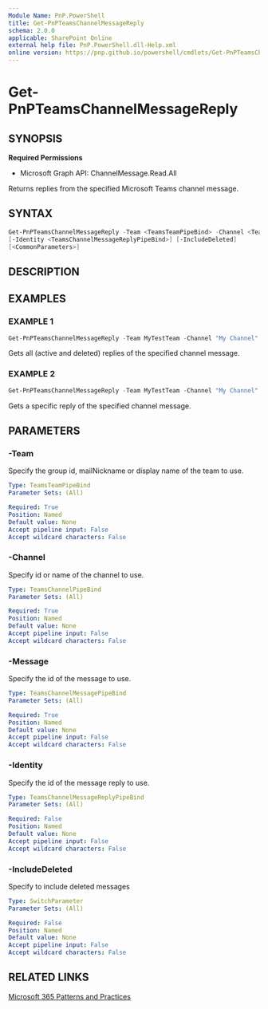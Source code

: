 ```yaml
---
Module Name: PnP.PowerShell
title: Get-PnPTeamsChannelMessageReply
schema: 2.0.0
applicable: SharePoint Online
external help file: PnP.PowerShell.dll-Help.xml
online version: https://pnp.github.io/powershell/cmdlets/Get-PnPTeamsChannelMessageReply.html
---
```

 
# Get-PnPTeamsChannelMessageReply

## SYNOPSIS

**Required Permissions**

  * Microsoft Graph API: ChannelMessage.Read.All

Returns replies from the specified Microsoft Teams channel message.

## SYNTAX

```powershell
Get-PnPTeamsChannelMessageReply -Team <TeamsTeamPipeBind> -Channel <TeamsChannelPipeBind> -Message <TeamsChannelMessagePipeBind> 
[-Identity <TeamsChannelMessageReplyPipeBind>] [-IncludeDeleted]
[<CommonParameters>]
```

## DESCRIPTION

## EXAMPLES

### EXAMPLE 1

```powershell
Get-PnPTeamsChannelMessageReply -Team MyTestTeam -Channel "My Channel" -Message 1653089769293 -IncludeDeleted
```

Gets all (active and deleted) replies of the specified channel message.

### EXAMPLE 2
```powershell
Get-PnPTeamsChannelMessageReply -Team MyTestTeam -Channel "My Channel" -Message 1653089769293 -Identity 1653086004630
```

Gets a specific reply of the specified channel message.


## PARAMETERS

### -Team
Specify the group id, mailNickname or display name of the team to use.

```yaml
Type: TeamsTeamPipeBind
Parameter Sets: (All)

Required: True
Position: Named
Default value: None
Accept pipeline input: False
Accept wildcard characters: False
```

### -Channel
Specify id or name of the channel to use.

```yaml
Type: TeamsChannelPipeBind
Parameter Sets: (All)

Required: True
Position: Named
Default value: None
Accept pipeline input: False
Accept wildcard characters: False
```

### -Message
Specify the id of the message to use.

```yaml
Type: TeamsChannelMessagePipeBind
Parameter Sets: (All)

Required: True
Position: Named
Default value: None
Accept pipeline input: False
Accept wildcard characters: False
```

### -Identity
Specify the id of the message reply to use.

```yaml
Type: TeamsChannelMessageReplyPipeBind
Parameter Sets: (All)

Required: False
Position: Named
Default value: None
Accept pipeline input: False
Accept wildcard characters: False
```

### -IncludeDeleted
Specify to include deleted messages

```yaml
Type: SwitchParameter
Parameter Sets: (All)

Required: False
Position: Named
Default value: None
Accept pipeline input: False
Accept wildcard characters: False
```

## RELATED LINKS

[Microsoft 365 Patterns and Practices](https://aka.ms/m365pnp)

